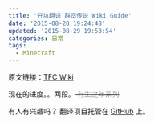 ```yaml
---
title: '开坑翻译 群峦传说 Wiki Guide'
date: '2015-08-28 19:24:48'
updated: '2015-08-29 19:58:54'
categories: 日常
tags:
  - Minecraft
---
```


原文链接：[TFC Wiki](http://wiki.terrafirmacraft.com/Stone-Age_Guide)

现在的进度。。两段。<del><span style="color: #999999;"> 有生之年系列</span></del>

有人有兴趣吗？ 翻译项目托管在 [GitHub](https://github.com/prinsss/TerraFirmaCraft-Wiki-Translation) 上。
